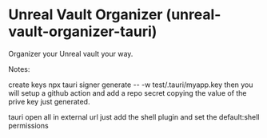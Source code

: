 # Unreal Vault Organizer (unreal-vault-organizer-tauri)

Organizer your Unreal vault your way.

Notes:

create keys
npx tauri signer generate -- -w test/.tauri/myapp.key
then you will setup a github action and add a repo secret copying the value of the prive key just generated.

tauri open all in external url just add the shell plugin and set the default:shell permissions